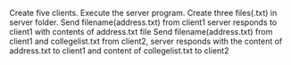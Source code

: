 Create five clients.
Execute the server program.
Create three files(.txt) in server folder.
Send filename(address.txt) from client1 server responds to client1 with contents of address.txt file
Send filename(address.txt) from client1 and collegelist.txt from client2, server responds with the content of address.txt to client1 and content of collegelist.txt to client2



